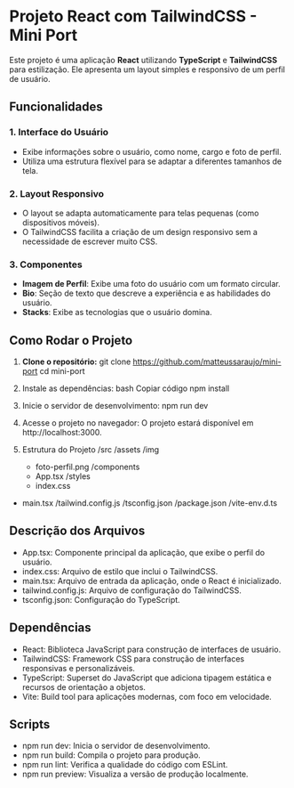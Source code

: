 # Projeto React com TailwindCSS - Mini Port

Este projeto é uma aplicação **React** utilizando **TypeScript** e **TailwindCSS** para estilização. Ele apresenta um layout simples e responsivo de um perfil de usuário.

## Funcionalidades

### 1. **Interface do Usuário**
   - Exibe informações sobre o usuário, como nome, cargo e foto de perfil.
   - Utiliza uma estrutura flexível para se adaptar a diferentes tamanhos de tela.

### 2. **Layout Responsivo**
   - O layout se adapta automaticamente para telas pequenas (como dispositivos móveis).
   - O TailwindCSS facilita a criação de um design responsivo sem a necessidade de escrever muito CSS.

### 3. **Componentes**
   - **Imagem de Perfil**: Exibe uma foto do usuário com um formato circular.
   - **Bio**: Seção de texto que descreve a experiência e as habilidades do usuário.
   - **Stacks**: Exibe as tecnologias que o usuário domina.

## Como Rodar o Projeto

1. **Clone o repositório:**
   git clone https://github.com/matteussaraujo/mini-port
   cd mini-port

2. Instale as dependências:
  bash
  Copiar código
  npm install

3. Inicie o servidor de desenvolvimento:
    npm run dev
   
4. Acesse o projeto no navegador: O projeto estará disponível em http://localhost:3000.

5. Estrutura do Projeto
   /src
  /assets
    /img
      - foto-perfil.png
  /components
    - App.tsx
  /styles
    - index.css
  - main.tsx
/tailwind.config.js
/tsconfig.json
/package.json
/vite-env.d.ts

## Descrição dos Arquivos
- App.tsx: Componente principal da aplicação, que exibe o perfil do usuário.
- index.css: Arquivo de estilo que inclui o TailwindCSS.
- main.tsx: Arquivo de entrada da aplicação, onde o React é inicializado.
- tailwind.config.js: Arquivo de configuração do TailwindCSS.
- tsconfig.json: Configuração do TypeScript.

## Dependências
- React: Biblioteca JavaScript para construção de interfaces de usuário.
- TailwindCSS: Framework CSS para construção de interfaces responsivas e personalizáveis.
- TypeScript: Superset do JavaScript que adiciona tipagem estática e recursos de orientação a objetos.
- Vite: Build tool para aplicações modernas, com foco em velocidade.

## Scripts
- npm run dev: Inicia o servidor de desenvolvimento.
- npm run build: Compila o projeto para produção.
- npm run lint: Verifica a qualidade do código com ESLint.
- npm run preview: Visualiza a versão de produção localmente.


  

